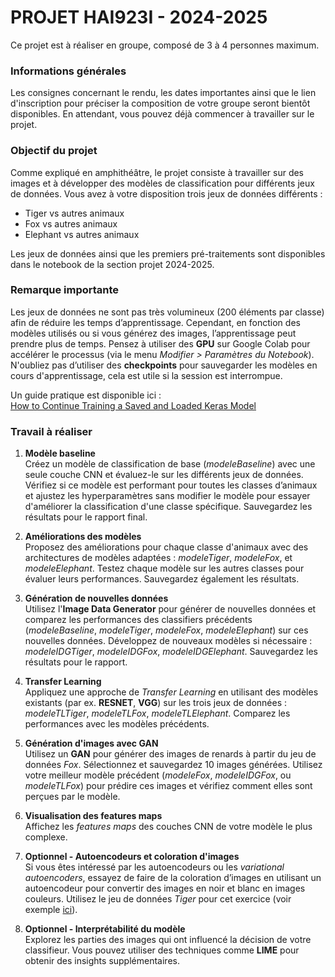 # PROJET HAI923I - 2024-2025

Ce projet est à réaliser en groupe, composé de 3 à 4 personnes maximum.

### Informations générales
Les consignes concernant le rendu, les dates importantes ainsi que le lien d'inscription pour préciser la composition de votre groupe seront bientôt disponibles. En attendant, vous pouvez déjà commencer à travailler sur le projet.

### Objectif du projet
Comme expliqué en amphithéâtre, le projet consiste à travailler sur des images et à développer des modèles de classification pour différents jeux de données. Vous avez à votre disposition trois jeux de données différents :
- Tiger vs autres animaux
- Fox vs autres animaux
- Elephant vs autres animaux

Les jeux de données ainsi que les premiers pré-traitements sont disponibles dans le notebook de la section projet 2024-2025.

### Remarque importante
Les jeux de données ne sont pas très volumineux (200 éléments par classe) afin de réduire les temps d’apprentissage. Cependant, en fonction des modèles utilisés ou si vous générez des images, l’apprentissage peut prendre plus de temps. Pensez à utiliser des **GPU** sur Google Colab pour accélérer le processus (via le menu *Modifier > Paramètres du Notebook*).  
N'oubliez pas d’utiliser des **checkpoints** pour sauvegarder les modèles en cours d'apprentissage, cela est utile si la session est interrompue.

Un guide pratique est disponible ici :  
[How to Continue Training a Saved and Loaded Keras Model](https://saturncloud.io/blog/how-to-continue-training-a-saved-and-loaded-keras-model-a-comprehensive-guide/)

### Travail à réaliser

1. **Modèle baseline**  
   Créez un modèle de classification de base (*modeleBaseline*) avec une seule couche CNN et évaluez-le sur les différents jeux de données. Vérifiez si ce modèle est performant pour toutes les classes d’animaux et ajustez les hyperparamètres sans modifier le modèle pour essayer d'améliorer la classification d'une classe spécifique. Sauvegardez les résultats pour le rapport final.

2. **Améliorations des modèles**  
   Proposez des améliorations pour chaque classe d'animaux avec des architectures de modèles adaptées : *modeleTiger*, *modeleFox*, et *modeleElephant*. Testez chaque modèle sur les autres classes pour évaluer leurs performances. Sauvegardez également les résultats.

3. **Génération de nouvelles données**  
   Utilisez l'**Image Data Generator** pour générer de nouvelles données et comparez les performances des classifiers précédents (*modeleBaseline*, *modeleTiger*, *modeleFox*, *modeleElephant*) sur ces nouvelles données. Développez de nouveaux modèles si nécessaire : *modeleIDGTiger*, *modeleIDGFox*, *modeleIDGElephant*. Sauvegardez les résultats pour le rapport.

4. **Transfer Learning**  
   Appliquez une approche de *Transfer Learning* en utilisant des modèles existants (par ex. **RESNET**, **VGG**) sur les trois jeux de données : *modeleTLTiger*, *modeleTLFox*, *modeleTLElephant*. Comparez les performances avec les modèles précédents.

5. **Génération d'images avec GAN**  
   Utilisez un **GAN** pour générer des images de renards à partir du jeu de données *Fox*. Sélectionnez et sauvegardez 10 images générées. Utilisez votre meilleur modèle précédent (*modeleFox*, *modeleIDGFox*, ou *modeleTLFox*) pour prédire ces images et vérifiez comment elles sont perçues par le modèle.

6. **Visualisation des features maps**  
   Affichez les *features maps* des couches CNN de votre modèle le plus complexe.

7. **Optionnel - Autoencodeurs et coloration d'images**  
   Si vous êtes intéressé par les autoencodeurs ou les *variational autoencoders*, essayez de faire de la coloration d’images en utilisant un autoencodeur pour convertir des images en noir et blanc en images couleurs. Utilisez le jeu de données *Tiger* pour cet exercice (voir exemple [ici](https://www.delftstack.com/fr/howto/python/convert-image-to-grayscale-python/)).

8. **Optionnel - Interprétabilité du modèle**  
   Explorez les parties des images qui ont influencé la décision de votre classifieur. Vous pouvez utiliser des techniques comme **LIME** pour obtenir des insights supplémentaires.

